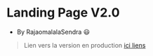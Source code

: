 # Landing Page V2.0
- By RajaomalalaSendra :smiley:
> Lien vers la version en production [ici liens](https://RajaomalalaSendra.github.io/LandingPageVersion2.0)
